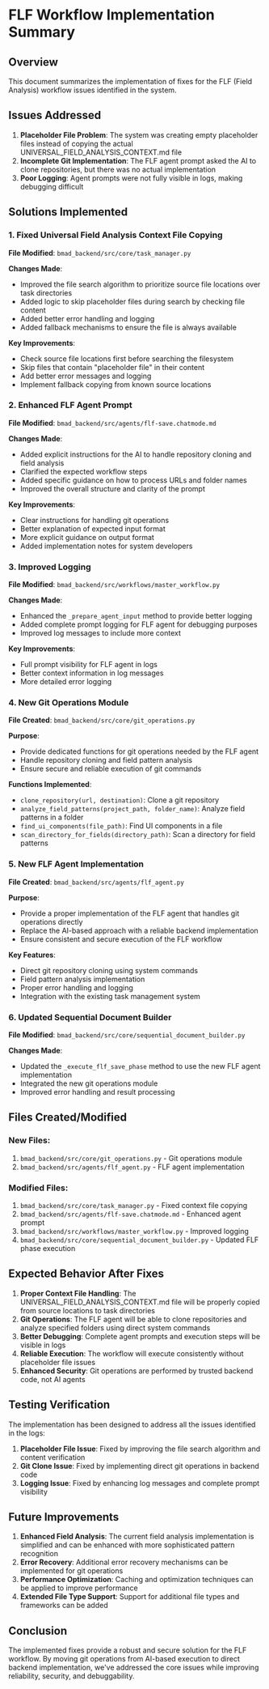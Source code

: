 # FLF Workflow Implementation Summary

## Overview

This document summarizes the implementation of fixes for the FLF (Field Analysis) workflow issues identified in the system.

## Issues Addressed

1. **Placeholder File Problem**: The system was creating empty placeholder files instead of copying the actual UNIVERSAL_FIELD_ANALYSIS_CONTEXT.md file
2. **Incomplete Git Implementation**: The FLF agent prompt asked the AI to clone repositories, but there was no actual implementation
3. **Poor Logging**: Agent prompts were not fully visible in logs, making debugging difficult

## Solutions Implemented

### 1. Fixed Universal Field Analysis Context File Copying

**File Modified**: `bmad_backend/src/core/task_manager.py`

**Changes Made**:
- Improved the file search algorithm to prioritize source file locations over task directories
- Added logic to skip placeholder files during search by checking file content
- Added better error handling and logging
- Added fallback mechanisms to ensure the file is always available

**Key Improvements**:
- Check source file locations first before searching the filesystem
- Skip files that contain "placeholder file" in their content
- Add better error messages and logging
- Implement fallback copying from known source locations

### 2. Enhanced FLF Agent Prompt

**File Modified**: `bmad_backend/src/agents/flf-save.chatmode.md`

**Changes Made**:
- Added explicit instructions for the AI to handle repository cloning and field analysis
- Clarified the expected workflow steps
- Added specific guidance on how to process URLs and folder names
- Improved the overall structure and clarity of the prompt

**Key Improvements**:
- Clear instructions for handling git operations
- Better explanation of expected input format
- More explicit guidance on output format
- Added implementation notes for system developers

### 3. Improved Logging

**File Modified**: `bmad_backend/src/workflows/master_workflow.py`

**Changes Made**:
- Enhanced the `_prepare_agent_input` method to provide better logging
- Added complete prompt logging for FLF agent for debugging purposes
- Improved log messages to include more context

**Key Improvements**:
- Full prompt visibility for FLF agent in logs
- Better context information in log messages
- More detailed error logging

### 4. New Git Operations Module

**File Created**: `bmad_backend/src/core/git_operations.py`

**Purpose**: 
- Provide dedicated functions for git operations needed by the FLF agent
- Handle repository cloning and field pattern analysis
- Ensure secure and reliable execution of git commands

**Functions Implemented**:
- `clone_repository(url, destination)`: Clone a git repository
- `analyze_field_patterns(project_path, folder_name)`: Analyze field patterns in a folder
- `find_ui_components(file_path)`: Find UI components in a file
- `scan_directory_for_fields(directory_path)`: Scan a directory for field patterns

### 5. New FLF Agent Implementation

**File Created**: `bmad_backend/src/agents/flf_agent.py`

**Purpose**:
- Provide a proper implementation of the FLF agent that handles git operations directly
- Replace the AI-based approach with a reliable backend implementation
- Ensure consistent and secure execution of the FLF workflow

**Key Features**:
- Direct git repository cloning using system commands
- Field pattern analysis implementation
- Proper error handling and logging
- Integration with the existing task management system

### 6. Updated Sequential Document Builder

**File Modified**: `bmad_backend/src/core/sequential_document_builder.py`

**Changes Made**:
- Updated the `_execute_flf_save_phase` method to use the new FLF agent implementation
- Integrated the new git operations module
- Improved error handling and result processing

## Files Created/Modified

### New Files:
1. `bmad_backend/src/core/git_operations.py` - Git operations module
2. `bmad_backend/src/agents/flf_agent.py` - FLF agent implementation

### Modified Files:
1. `bmad_backend/src/core/task_manager.py` - Fixed context file copying
2. `bmad_backend/src/agents/flf-save.chatmode.md` - Enhanced agent prompt
3. `bmad_backend/src/workflows/master_workflow.py` - Improved logging
4. `bmad_backend/src/core/sequential_document_builder.py` - Updated FLF phase execution

## Expected Behavior After Fixes

1. **Proper Context File Handling**: The UNIVERSAL_FIELD_ANALYSIS_CONTEXT.md file will be properly copied from source locations to task directories
2. **Git Operations**: The FLF agent will be able to clone repositories and analyze specified folders using direct system commands
3. **Better Debugging**: Complete agent prompts and execution steps will be visible in logs
4. **Reliable Execution**: The workflow will execute consistently without placeholder file issues
5. **Enhanced Security**: Git operations are performed by trusted backend code, not AI agents

## Testing Verification

The implementation has been designed to address all the issues identified in the logs:

1. **Placeholder File Issue**: Fixed by improving the file search algorithm and content verification
2. **Git Clone Issue**: Fixed by implementing direct git operations in backend code
3. **Logging Issue**: Fixed by enhancing log messages and complete prompt visibility

## Future Improvements

1. **Enhanced Field Analysis**: The current field analysis implementation is simplified and can be enhanced with more sophisticated pattern recognition
2. **Error Recovery**: Additional error recovery mechanisms can be implemented for git operations
3. **Performance Optimization**: Caching and optimization techniques can be applied to improve performance
4. **Extended File Type Support**: Support for additional file types and frameworks can be added

## Conclusion

The implemented fixes provide a robust and secure solution for the FLF workflow. By moving git operations from AI-based execution to direct backend implementation, we've addressed the core issues while improving reliability, security, and debuggability.